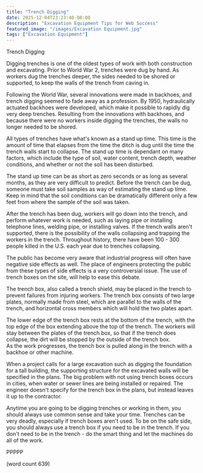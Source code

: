 ```yaml
---
title: "Trench Digging"
date: 2025-12-04T23:23:40-08:00
description: "Excavation Equipment Tips for Web Success"
featured_image: "/images/Excavation Equipment.jpg"
tags: ["Excavation Equipment"]
---
```


Trench Digging

Digging trenches is one of the oldest types of work
with both construction and excavating.  Prior to World
War 2, trenches were dug by hand.  As workers dug the
trenches deeper, the sides needed to be shored or
supported, to keep the walls of the trench from caving
in.  

Following the World War, several innovations were made
in backhoes, and trench digging seemed to fade away
as a profession.  By 1950, hydraulically actuated
backhoes were developed, which make it possible to 
rapidly dig very deep trenches.  Resulting from the
innovations with backhoes, and because there were no
workers inside digging the trenches, the walls no
longer needed to be shored.

All types of trenches have what's known as a stand up
time.  This time is the amount of time that elapses
from the time the ditch is dug until the time the
trench walls start to collapse.  The stand up time
is dependant on many factors, which include the type
of soil, water content, trench depth, weather
conditions, and whether or not the soil has been
disturbed.  

The stand up time can be as short as zero seconds 
or as long as several months, as they are very
difficult to predict.  Before the trench can be dug,
someone must take soil samples as way of estimating
the stand up time.  Keep in mind that the soil
conditions can be dramatically different only a 
few feet from where the sample of the soil was taken.

After the trench has been dug, workers will go down
into the trench, and perform whatever work is 
needed, such as laying pipe or installing telephone
lines, welding pipe, or installing valves.  If the
trench walls aren't supported, there is the possibility
of the walls collapsing and trapping the workers in
the trench.  Throughout history, there have been
100 - 300 people killed in the U.S. each year
due to trenches collapsing.

The public has become very aware that industrial
progress will often have negative side effects as
well.  The place of engineers protecting the 
public from these types of side effects is a very
controversial issue.  The use of trench boxes on
the site, will help to ease this debate.

The trench box, also called a trench shield, may
be placed in the trench to prevent failures from
injuring workers. The trench box consists of two 
large plates, normally made from steel, which are
parallel to the walls of the trench, and horizontal
cross members which will hold the two plates
apart.

The lower edge of the trench box rests at the
bottom of the trench, with the top edge of the 
box extending above the top of the trench.  The
workers will stay between the plates of the trench
box, so that if the trench does collapse, the dirt
will be stopped by the outside of the trench box.  
As the work progresses, the trench box is pulled
along in the trench with a backhoe or other machine.

When a project calls for a large excavation such
as digging the foundation for a tall building, the
supporting structure for the excavated walls will
be specified in the plans.  The big problem with
not using trench boxes occurs in cities, when 
water or sewer lines are being installed or
repaired.  The engineer doesn't specify for the
trench box in the plans, but instead leaves it
up to the contractor.

Anytime you are going to be digging trenches or
working in them, you should always use common sense
and take your time.  Trenches can be very deadly,
especially if trench boxes aren't used.  To be on
the safe side, you should always use a trench box
if you need to be in the trench.  If you don't
need to be in the trench - do the smart thing
and let the machines do all of the work.

PPPPP

(word count 639)
